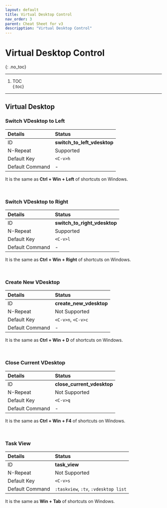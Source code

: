 ```yaml
---
layout: default
title: Virtual Desktop Control
nav_order: 3
parent: Cheat Sheet for v3
descripption: "Virtual Desktop Control"
---
```


# Virtual Desktop Control  
{: .no_toc}  

<hr>  

1. TOC  
{:toc}  

<hr>  

## Virtual Desktop  
### Switch VDesktop to Left  

|Details|Status|  
|:---|:---|  
|ID|**switch_to_left_vdesktop**|  
|N-Repeat|<span class="yes">Supported</span>|  
|Default Key|`<C-v>h`|  
|Default Command|-|  
  
It is the same as **Ctrl + Win + Left** of shortcuts on Windows.  

<br>  

### Switch VDesktop to Right 

|Details|Status|  
|:---|:---|  
|ID|**switch_to_right_vdesktop**|  
|N-Repeat|<span class="yes">Supported</span>|  
|Default Key|`<C-v>l`|  
|Default Command|-|  
  
It is the same as **Ctrl + Win + Right** of shortcuts on Windows.  

<br>  

### Create New VDesktop  

|Details|Status|  
|:---|:---|  
|ID|**create_new_vdesktop**|  
|N-Repeat|<span class="no">Not Supported</span>|  
|Default Key|`<C-v>n`, `<C-v>c`|  
|Default Command|-|  
  
It is the same as **Ctrl + Win + D** of shortcuts on Windows.  

<br>  

### Close Current VDesktop

|Details|Status|  
|:---|:---|  
|ID|**close_current_vdesktop**|  
|N-Repeat|<span class="no">Not Supported</span>|  
|Default Key|`<C-v>q`|  
|Default Command|-|  
  
It is the same as **Ctrl + Win + F4** of shortcuts on Windows.  

<br>  

### Task View  

|Details|Status|  
|:---|:---|  
|ID|**task_view**|  
|N-Repeat|<span class="no">Not Supported</span>|  
|Default Key|`<C-v>s`|  
|Default Command|`:taskview`, `:tv`, `:vdesktop list`|  
  
It is the same as **Win + Tab** of shortcuts on Windows.  

<br>
